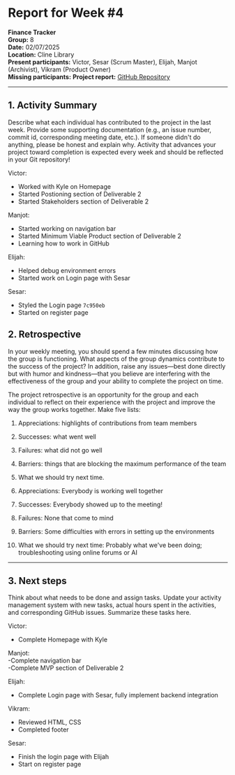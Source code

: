# Report for Week #4

**Finance Tracker**  
**Group:** 8  
**Date:** 02/07/2025  
**Location:** Cline Library  
**Present participants:** Victor, Sesar (Scrum Master), Elijah, Manjot (Archivist), Vikram (Product Owner)  
**Missing participants:** 
**Project report:** [GitHub Repository](https://github.com/sesartrumpet/cs386-pennypilot.git)

---

## 1. Activity Summary
Describe what each individual has contributed to the project in the last week.  Provide some supporting documentation (e.g., an issue number, commit id, corresponding meeting date, etc.).  If someone didn't do anything, please be honest and explain why. Activity that advances your project toward completion is expected every week and should be reflected in your Git repository!

Victor:
- Worked with Kyle on Homepage
- Started Postioning section of Deliverable 2
- Started Stakeholders section of Deliverable 2

Manjot:
- Started working on navigation bar
- Started Minimum Viable Product section of Deliverable 2
- Learning how to work in GitHub

Elijah:
- Helped debug environment errors
- Started work on Login page with Sesar

Sesar:
- Styled the Login page `7c950eb`
- Started on register page

## 2. Retrospective
In your weekly meeting, you should spend a few minutes discussing how the group is functioning. What aspects of the group dynamics contribute to the success of the project? In addition, raise any issues—best done directly but with humor and kindness—that you believe are interfering with the effectiveness of the group and your ability to complete the project on time.

The project retrospective is an opportunity for the group and each individual to reflect on their experience with the project and improve the way the group works together. Make five lists:

1. Appreciations: highlights of contributions from team members
2. Successes: what went well
3. Failures: what did not go well
4. Barriers: things that are blocking the maximum performance of the team
5. What we should try next time.

1. Appreciations: Everybody is working well together
2. Successes: Everybody showed up to the meeting!
3. Failures: None that come to mind
4. Barriers: Some difficulties with errors in setting up the environments
5. What we should try next time: Probably what we've been doing; troubleshooting using online forums or AI

---

## 3. Next steps
Think about what needs to be done and assign tasks. Update your activity management system with new tasks, actual hours spent in the activities, and corresponding GitHub issues.  Summarize these tasks here.

Victor:
- Complete Homepage with Kyle

Manjot:  
-Complete navigation bar  
-Complete MVP section of Deliverable 2  

Elijah:
- Complete Login page with Sesar, fully implement backend integration

Vikram:
- Reviewed HTML, CSS
- Completed footer

Sesar:
- Finish the login page with Elijah
- Start on register page